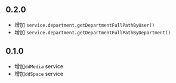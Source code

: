 ## 0.2.0

* 增加 `service.department.getDepartmentFullPathByUser()`
* 增加 `service.department.getDepartmentFullPathByDepartment()`

## 0.1.0

* 增加`ddMedia` service
* 增加`ddSpace` service

